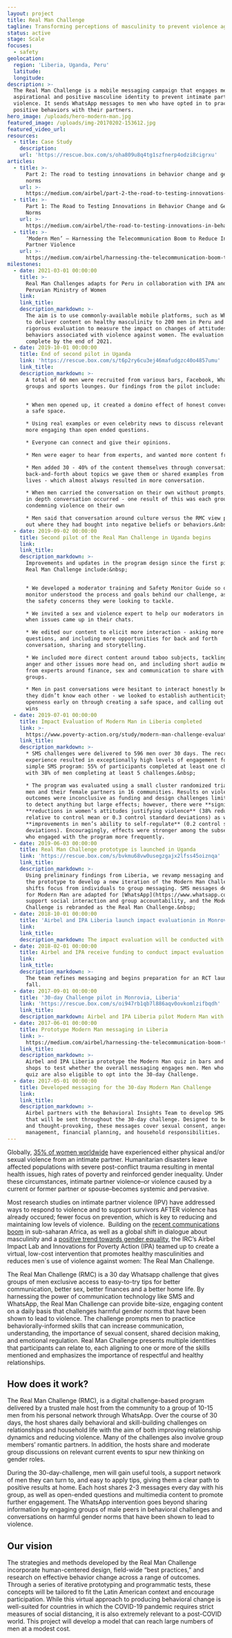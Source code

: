 ```yaml
---
layout: project
title: Real Man Challenge
tagline: Transforming perceptions of masculinity to prevent violence against women
status: active
stage: Scale
focuses:
  - safety
geolocation:
  region: 'Liberia, Uganda, Peru'
  latitude:
  longitude:
description: >-
  The Real Man Challenge is a mobile messaging campaign that engages men with an
  aspirational and positive masculine identity to prevent intimate partner
  violence. It sends WhatsApp messages to men who have opted in to practice
  positive behaviors with their partners.
hero_image: /uploads/hero-modern-man.jpg
featured_image: /uploads/img-20170202-153612.jpg
featured_video_url:
resources:
  - title: Case Study
    description:
    url: 'https://rescue.box.com/s/oha809u8q4tg1szfnerp4odzi8cigrxu'
articles:
  - title: >-
      Part 2: The road to testing innovations in behavior change and gender
      norms
    url: >-
      https://medium.com/airbel/part-2-the-road-to-testing-innovations-in-behavior-change-and-gender-norms-ea7462f2489d
  - title: >-
      Part 1: The Road to Testing Innovations in Behavior Change and Gender
      Norms
    url: >-
      https://medium.com/airbel/the-road-to-testing-innovations-in-behavior-change-and-gender-norms-7e5f1cf9b19f
  - title: >-
      ‘Modern Men’ — Harnessing the Telecommunication Boom to Reduce Intimate
      Partner Violence
    url: >-
      https://medium.com/airbel/harnessing-the-telecommunication-boom-to-reduce-partner-violence-bb5343c50964
milestones:
  - date: 2021-03-01 00:00:00
    title: >-
      Real Man Challenges adapts for Peru in collaboration with IPA and the
      Peruvian Ministry of Women
    link:
    link_title:
    description_markdown: >-
      The aim is to use commonly-available mobile platforms, such as WhatsApp,
      to deliver content on healthy masculinity to 200 men in Peru and conduct a
      rigorous evaluation to measure the impact on changes of attitudes and
      behaviors associated with violence against women. The evaluation will be
      complete by the end of 2021.
  - date: 2019-10-01 00:00:00
    title: End of second pilot in Uganda
    link: 'https://rescue.box.com/s/t6p2ry6cu3ej46mafudgzc40o4857umu'
    link_title:
    description_markdown: >-
      A total of 60 men were recruited from various bars, Facebook, WhatsApp
      groups and sports lounges. Our findings from the pilot include:


      * When men opened up, it created a domino effect of honest conversation in
      a safe space.

      * Using real examples or even celebrity news to discuss relevant topics is
      more engaging than open ended questions.

      * Everyone can connect and give their opinions.

      * Men were eager to hear from experts, and wanted more content from them

      * Men added 30 - 40% of the content themselves through conversational
      back-and-forth about topics we gave them or shared examples from their own
      lives - which almost always resulted in more conversation.

      * When men carried the conversation on their own without prompts, the most
      in depth conversation occurred - one result of this was each group
      condemning violence on their own

      * Men said that conversation around culture versus the RMC view pointed
      out where they had bought into negative beliefs or behaviors.&nbsp;
  - date: 2019-09-02 00:00:00
    title: Second pilot of the Real Man Challenge in Uganda begins
    link:
    link_title:
    description_markdown: >-
      Improvements and updates in the program design since the first pilot of
      Real Man Challenge include:&nbsp;


      * We developed a moderator training and Safety Monitor Guide so our
      monitor understood the process and goals behind our challenge, as well as
      the safety concerns they were looking to tackle.

      * We invited a sex and violence expert to help our moderators in real time
      when issues came up in their chats.

      * We edited our content to elicit more interaction - asking more
      questions, and including more opportunities for back and forth
      conversation, sharing and storytelling.

      * We included more direct content around taboo subjects, tackling sex,
      anger and other issues more head on, and including short audio messages
      from experts around finance, sex and communication to share with our
      groups.

      * Men in past conversations were hesitant to interact honestly because
      they didn’t know each other - we looked to establish authenticity and
      openness early on through creating a safe space, and calling out quick
      wins
  - date: 2019-07-01 00:00:00
    title: Impact Evaluation of Modern Man in Liberia completed
    link: >-
      https://www.poverty-action.org/study/modern-man-challenge-evaluating-men-focused-intervention-prevent-intimate-partner-violence
    link_title:
    description_markdown: >-
      * SMS challenges were delivered to 596 men over 30 days. The recruitment
      experience resulted in exceptionally high levels of engagement for a
      simple SMS program: 55% of participants completed at least one challenge
      with 38% of men completing at least 5 challenges.&nbsp;

      * The program was evaluated using a small cluster randomized trial of 391
      men and their female partners in 16 communities. Results on violence
      outcomes were inconclusive as funding and design challenges limited power
      to detect anything but large effects; however, there were **significant**
      **reductions in women’s attitudes justifying violence** (38% reduction
      relative to control mean or 0.3 control standard deviations) as well as
      **improvements in men’s ability to self-regulate** (0.2 control standard
      deviations). Encouragingly, effects were stronger among the subset of men
      who engaged with the program more frequently.
  - date: 2019-06-03 00:00:00
    title: Real Man Challenge prototype is launched in Uganda
    link: 'https://rescue.box.com/s/bvkmu68vw0usegzgajx2lfss45oiznqa'
    link_title:
    description_markdown: >-
      Using preliminary findings from Liberia, we revamp messaging and refine
      the prototype to develop a new iteration of the Modern Man Challenge that
      shifts focus from individuals to group messaging. SMS messages developed
      for Modern Man are adapted for [WhatsApp](https://www.whatsapp.com/) to
      support social interaction and group accountability, and the Modern Man
      Challenge is rebranded as the Real Man Challenge.&nbsp;
  - date: 2018-10-01 00:00:00
    title: 'Airbel and IPA Liberia launch impact evaluationin in Monrovia, Liberia'
    link:
    link_title:
    description_markdown: The impact evaluation will be conducted with 600 men.
  - date: 2018-02-01 00:00:00
    title: Airbel and IPA receive funding to conduct impact evaluation
    link:
    link_title:
    description_markdown: >-
      The team refines messaging and begins preparation for an RCT launch in the
      fall.
  - date: 2017-09-01 00:00:00
    title: '30-day Challenge pilot in Monrovia, Liberia'
    link: 'https://rescue.box.com/s/oi947rb1qb7l886aqv0ovkomlzifbqdh'
    link_title:
    description_markdown: Airbel and IPA Liberia pilot Modern Man with 116 men in Monrovia.
  - date: 2017-06-01 00:00:00
    title: Prototype Modern Man messaging in Liberia
    link: >-
      https://medium.com/airbel/harnessing-the-telecommunication-boom-to-reduce-partner-violence-bb5343c50964
    link_title:
    description_markdown: >-
      Airbel and IPA Liberia prototype the Modern Man quiz in bars and coffee
      shops to test whether the overall messaging engages men. Men who take this
      quiz are also eligible to opt into the 30-day Challenge.
  - date: 2017-05-01 00:00:00
    title: Developed messaging for the 30-day Modern Man Challenge
    link:
    link_title:
    description_markdown: >-
      Airbel partners with the Behavioral Insights Team to develop SMS messages
      that will be sent throughout the 30-day challenge. Designed to be both fun
      and thought-provoking, these messages cover sexual consent, anger
      management, financial planning, and household responsibilities.
---
```


Globally, [35% of women worldwide](https://www.who.int/news-room/fact-sheets/detail/violence-against-women) have experienced either physical and/or sexual violence from an intimate partner. Humanitarian disasters leave affected populations with severe post-conflict trauma resulting in mental health issues, high rates of poverty and reinforced gender inequality. Under these circumstances, intimate partner violence–or violence caused by a current or former partner or spouse–becomes systemic and pervasive.

Most research studies on intimate partner violence (IPV) have addressed ways to respond to violence and to support survivors AFTER violence has already occured; fewer focus on prevention, which is key to reducing and maintaining low levels of violence.&nbsp; Building on the [recent communications boom](https://www.economist.com/graphic-detail/2017/11/08/in-much-of-sub-saharan-africa-mobile-phones-are-more-common-than-access-to-electricity) in sub-saharan Africa, as well as a global shift in dialogue about masculinity and a [positive trend towards gender equality](https://www.pewresearch.org/global/2019/04/22/how-people-around-the-world-view-gender-equality-in-their-countries/), the IRC’s Airbel Impact Lab and Innovations for Poverty Action (IPA) teamed up to create a virtual, low-cost intervention that promotes healthy masculinities and reduces men&acute;s use of violence against women: The Real Man Challenge.

The Real Man Challenge (RMC) is a 30 day Whatsapp challenge that gives groups of men exclusive access to easy-to-try tips for better communication, better sex, better finances and a better home life. By harnessing the power of communication technology like SMS and WhatsApp, the Real Man Challenge can provide bite-size, engaging content on a daily basis that challenges harmful gender norms that have been shown to lead to violence. The challenge prompts men to practice behaviorally-informed skills that can increase communication, understanding, the importance of sexual consent, shared decision making, and emotional regulation. Real Man Challenge presents multiple identities that participants can relate to, each aligning to one or more of the skills mentioned and emphasizes the importance of respectful and healthy relationships.

## How does it work?

The Real Man Challenge (RMC), is a digital challenge-based program delivered by a trusted male host from the community to a group of 10-15 men from his personal network through WhatsApp. Over the course of 30 days, the host shares daily behavioral and skill-building challenges on relationships and household life with the aim of both improving relationship dynamics and reducing violence. Many of the challenges also involve group members’ romantic partners. In addition, the hosts share and moderate group discussions on relevant current events to spur new thinking on gender roles.

During the 30-day-challenge, men will gain useful tools, a support network of men they can turn to, and easy to apply tips, giving them a clear path to positive results at home. Each host shares 2-3 messages every day with his group, as well as open-ended questions and multimedia content to promote further engagement. The WhatsApp intervention goes beyond sharing information by engaging groups of male peers in behavioral challenges and conversations on harmful gender norms that have been shown to lead to violence.

## Our vision

The strategies and methods developed by the Real Man Challenge incorporate human-centered design, field-wide “best practices,” and research on effective behavior change across a range of outcomes. Through a series of iterative prototyping and programmatic tests, these concepts will be tailored to fit the Latin American context and encourage participation. While this virtual approach to producing behavioral change is well-suited for countries in which the COVID-19 pandemic requires strict measures of social distancing, it is also extremely relevant to a post-COVID world. This project will develop a model that can reach large numbers of men at a modest cost.
